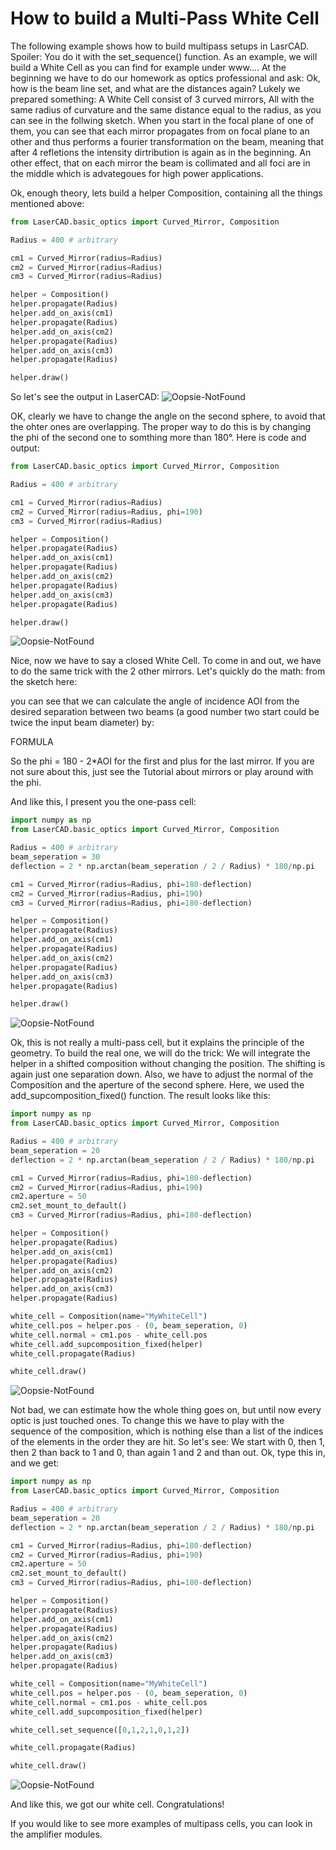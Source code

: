 # How to build a Multi-Pass White Cell

The following example shows how to build multipass setups in LasrCAD. Spoiler:
You do it with the set_sequence() function. As an example, we will build a White
Cell as you can find for example under www....
At the beginning we have to do our homework as optics professional and ask:
Ok, how is the beam line set, and what are the distances again? Lukely we
prepared something:
A White Cell consist of 3 curved mirrors, All with the same radius of curvature
and the same distance equal to the radius, as you can see in the follwing sketch.
When you start in the focal plane of one of them, you can see that each mirror
propagates from on focal plane to an other and thus performs a fourier
transformation on the beam, meaning that after 4 refletions the intensity
dirtribution is again as in the beginning. An other effect, that on each mirror
the beam is collimated and all foci are in the middle which is advategoues for
high power applications.

Ok, enough theory, lets build a helper Composition, containing all the things
mentioned above:

```python
from LaserCAD.basic_optics import Curved_Mirror, Composition

Radius = 400 # arbitrary

cm1 = Curved_Mirror(radius=Radius)
cm2 = Curved_Mirror(radius=Radius)
cm3 = Curved_Mirror(radius=Radius)

helper = Composition()
helper.propagate(Radius)
helper.add_on_axis(cm1)
helper.propagate(Radius)
helper.add_on_axis(cm2)
helper.propagate(Radius)
helper.add_on_axis(cm3)
helper.propagate(Radius)

helper.draw()
```

So let's see the output in LaserCAD:
<img src="images/how-to-white-cell/white-cell-1.png" alt="Oopsie-NotFound" title="" />


OK, clearly we have to change the angle on the second sphere, to avoid that the
ohter ones are overlapping. The proper way to do this is by changing the phi
of the second one to somthing more than 180°. Here is code and output:
```python
from LaserCAD.basic_optics import Curved_Mirror, Composition

Radius = 400 # arbitrary

cm1 = Curved_Mirror(radius=Radius)
cm2 = Curved_Mirror(radius=Radius, phi=190)
cm3 = Curved_Mirror(radius=Radius)

helper = Composition()
helper.propagate(Radius)
helper.add_on_axis(cm1)
helper.propagate(Radius)
helper.add_on_axis(cm2)
helper.propagate(Radius)
helper.add_on_axis(cm3)
helper.propagate(Radius)

helper.draw()
```
<img src="images/how-to-white-cell/white-cell-2.png" alt="Oopsie-NotFound" title="" />

Nice, now we have to say a closed White Cell. To come in and out, we have to
do the same trick with the 2 other mirrors. Let's quickly do the math: from the
sketch here:

you can see that we can calculate the angle of incidence AOI from the desired
separation between two beams (a good number two start could be twice the input
beam diameter) by:

FORMULA

So the phi = 180 - 2*AOI for the first and plus for the last mirror. If you are
not sure about this, just see the Tutorial about mirrors or play around with
the phi.

And like this, I present you the one-pass cell:
```python
import numpy as np
from LaserCAD.basic_optics import Curved_Mirror, Composition

Radius = 400 # arbitrary
beam_seperation = 30
deflection = 2 * np.arctan(beam_seperation / 2 / Radius) * 180/np.pi

cm1 = Curved_Mirror(radius=Radius, phi=180-deflection)
cm2 = Curved_Mirror(radius=Radius, phi=190)
cm3 = Curved_Mirror(radius=Radius, phi=180-deflection)

helper = Composition()
helper.propagate(Radius)
helper.add_on_axis(cm1)
helper.propagate(Radius)
helper.add_on_axis(cm2)
helper.propagate(Radius)
helper.add_on_axis(cm3)
helper.propagate(Radius)

helper.draw()
```
<img src="images/how-to-white-cell/white-cell-one-pass.png" alt="Oopsie-NotFound" title="" />

Ok, this is not really a multi-pass cell, but it explains the principle of the
geometry. To build the real one, we will do the trick: We will integrate the helper
in a shifted composition without changing the position. The shifting is again
just one separation down. Also, we have to adjust the normal of the Composition
and the aperture of the second sphere.
Here, we used the add_supcomposition_fixed() function. The result looks like this:
```python
import numpy as np
from LaserCAD.basic_optics import Curved_Mirror, Composition

Radius = 400 # arbitrary
beam_seperation = 20
deflection = 2 * np.arctan(beam_seperation / 2 / Radius) * 180/np.pi

cm1 = Curved_Mirror(radius=Radius, phi=180-deflection)
cm2 = Curved_Mirror(radius=Radius, phi=190)
cm2.aperture = 50
cm2.set_mount_to_default()
cm3 = Curved_Mirror(radius=Radius, phi=180-deflection)

helper = Composition()
helper.propagate(Radius)
helper.add_on_axis(cm1)
helper.propagate(Radius)
helper.add_on_axis(cm2)
helper.propagate(Radius)
helper.add_on_axis(cm3)
helper.propagate(Radius)

white_cell = Composition(name="MyWhiteCell")
white_cell.pos = helper.pos - (0, beam_seperation, 0)
white_cell.normal = cm1.pos - white_cell.pos
white_cell.add_supcomposition_fixed(helper)
white_cell.propagate(Radius)

white_cell.draw()
```
<img src="images/how-to-white-cell/white-cell-nearly.png" alt="Oopsie-NotFound" title="" />

Not bad, we can estimate how the whole thing goes on, but until now every optic
is just touched ones. To change this we have to play with the sequence of the
composition, which is nothing else than a list of the indices of the elements
in the order they are hit. So let's see: We start with 0, then 1, then 2 than
back to 1 and 0, than again 1 and 2 and than out. Ok, type this in, and we get:
```python
import numpy as np
from LaserCAD.basic_optics import Curved_Mirror, Composition

Radius = 400 # arbitrary
beam_seperation = 20
deflection = 2 * np.arctan(beam_seperation / 2 / Radius) * 180/np.pi

cm1 = Curved_Mirror(radius=Radius, phi=180-deflection)
cm2 = Curved_Mirror(radius=Radius, phi=190)
cm2.aperture = 50
cm2.set_mount_to_default()
cm3 = Curved_Mirror(radius=Radius, phi=180-deflection)

helper = Composition()
helper.propagate(Radius)
helper.add_on_axis(cm1)
helper.propagate(Radius)
helper.add_on_axis(cm2)
helper.propagate(Radius)
helper.add_on_axis(cm3)
helper.propagate(Radius)

white_cell = Composition(name="MyWhiteCell")
white_cell.pos = helper.pos - (0, beam_seperation, 0)
white_cell.normal = cm1.pos - white_cell.pos
white_cell.add_supcomposition_fixed(helper)

white_cell.set_sequence([0,1,2,1,0,1,2])

white_cell.propagate(Radius)

white_cell.draw()
```
<img src="images/how-to-white-cell/white-cell-final.png" alt="Oopsie-NotFound" title="" />

And like this, we got our white cell. Congratulations!

If you would like to see more examples of multipass cells, you can look in the
amplifier modules.
